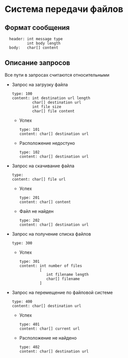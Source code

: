 # Система передачи файлов

## Формат сообщения

      header: int message type
              int body length
      body:   char[] content

## Описание запросов

Все пути в запросах считаются относительными

- Запрос на загрузку файла

      type: 100
      content: int destination url length
               char[] destination url
               int file size
               char[] file content

  - Успех

        type: 101
        content: char[] destination url

  - Расположение недостуно

        type: 102
        content: char[] destination url

- Запрос на скачивание файла

      type:
      content: char[] file url

  - Успех

        type: 201
        content: char[] content

  - Файл не найден

        type: 202
        content: char[] destination url


- Запрос на получение списка файлов

      type: 300

  - Успех

        type: 301
        content: int number of files
                 [
                    int filename length
                    char[] filename
                 ]                 

- Запрос на перемещение по файловой системе

      type: 400
      content: char[] destination url
      
      
  - Успех

        type: 401
        content: char[] current url

  - Расположение не найдено

        type: 402
        content: char[] destination url

